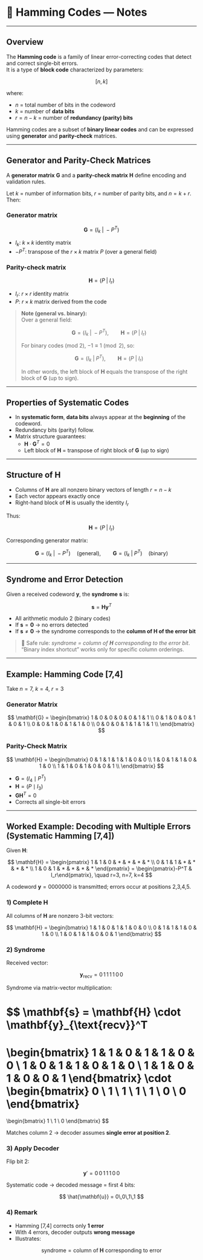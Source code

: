 <!-- File: discrete_math/hamming_code.md -->

# 🧩 Hamming Codes — Notes

---

## Overview

The **Hamming code** is a family of linear error-correcting codes that detect and correct single-bit errors.  
It is a type of **block code** characterized by parameters:

$$
[n, k]
$$

where:

- $n$ = total number of bits in the codeword  
- $k$ = number of **data bits**  
- $r = n - k$ = number of **redundancy (parity) bits**

Hamming codes are a subset of **binary linear codes** and can be expressed using **generator** and **parity-check** matrices.

---

## Generator and Parity-Check Matrices

A **generator matrix** $\mathbf{G}$ and a **parity-check matrix** $\mathbf{H}$ define encoding and validation rules.

Let $k$ = number of information bits, $r$ = number of parity bits, and $n = k + r$. Then:

### Generator matrix

$$
\mathbf{G} = \left( I_k \;\middle|\; -P^T \right)
$$

- $I_k$: $k \times k$ identity matrix  
- $-P^T$: transpose of the $r \times k$ matrix $P$ (over a general field)

### Parity-check matrix

$$
\mathbf{H} = \left( P \;\middle|\; I_r \right)
$$

- $I_r$: $r \times r$ identity matrix  
- $P$: $r \times k$ matrix derived from the code

> **Note (general vs. binary):**  
> Over a general field:
>
> $$
> \mathbf{G} = \left( I_k \;\middle|\; -P^T \right), \qquad
> \mathbf{H} = \left( P \;\middle|\; I_r \right)
> $$
>
> For binary codes (mod 2), $-1 \equiv 1 \pmod{2}$, so:
>
> $$
> \mathbf{G} = \left( I_k \;\middle|\; P^T \right), \qquad
> \mathbf{H} = \left( P \;\middle|\; I_r \right)
> $$
>
> In other words, the left block of $\mathbf{H}$ equals the transpose of the right block of $\mathbf{G}$ (up to sign).

---

## Properties of Systematic Codes

- In **systematic form**, **data bits** always appear at the **beginning** of the codeword.  
- Redundancy bits (parity) follow.  
- Matrix structure guarantees:
  - $\mathbf{H} \cdot \mathbf{G}^T = 0$  
  - Left block of $\mathbf{H}$ = transpose of right block of $\mathbf{G}$ (up to sign)

---

## Structure of $\mathbf{H}$

- Columns of $\mathbf{H}$ are all nonzero binary vectors of length $r = n-k$  
- Each vector appears exactly once  
- Right-hand block of $\mathbf{H}$ is usually the identity $I_r$  

Thus:

$$
\mathbf{H} = \left( P \;\middle|\; I_r \right)
$$

Corresponding generator matrix:

$$
\mathbf{G} = \left( I_k \;\middle|\; -P^T \right) \quad \text{(general)}, \qquad
\mathbf{G} = \left( I_k \;\middle|\; P^T \right) \quad \text{(binary)}
$$

---

## Syndrome and Error Detection

Given a received codeword $\mathbf{y}$, the **syndrome** $\mathbf{s}$ is:

$$
\mathbf{s} = \mathbf{H} \mathbf{y}^T
$$

- All arithmetic modulo 2 (binary codes)  
- If $\mathbf{s} = \mathbf{0}$ → no errors detected  
- If $\mathbf{s} \neq \mathbf{0}$ → the syndrome corresponds to the **column of $\mathbf{H}$ of the error bit**  

> 🔑 Safe rule: *syndrome = column of $\mathbf{H}$ corresponding to the error bit*.  
> “Binary index shortcut” works only for specific column orderings.

---

## Example: Hamming Code [7,4]

Take $n = 7$, $k = 4$, $r = 3$

### Generator Matrix

$$
\mathbf{G} =
\begin{bmatrix}
1 & 0 & 0 & 0 & 0 & 1 & 1 \\
0 & 1 & 0 & 0 & 1 & 0 & 1 \\
0 & 0 & 1 & 0 & 1 & 1 & 0 \\
0 & 0 & 0 & 1 & 1 & 1 & 1 \\
\end{bmatrix}
$$

### Parity-Check Matrix

$$
\mathbf{H} =
\begin{bmatrix}
0 & 1 & 1 & 1 & 1 & 0 & 0 \\
1 & 0 & 1 & 1 & 0 & 1 & 0 \\
1 & 1 & 0 & 1 & 0 & 0 & 1 \\
\end{bmatrix}
$$

- $\mathbf{G} = (I_4 \mid P^T)$  
- $\mathbf{H} = (P \mid I_3)$  
- $\mathbf{G}\mathbf{H}^T = 0$  
- Corrects all single-bit errors

---

## Worked Example: Decoding with Multiple Errors (Systematic Hamming [7,4])

Given $\mathbf{H}$:

$$
\mathbf{H} =
\begin{pmatrix}
1 & 1 & 0 & * & * & * & * \\
0 & 1 & 1 & * & * & * & * \\
1 & 0 & 1 & * & * & * & *
\end{pmatrix} = \begin{pmatrix}-P^T & I_r\end{pmatrix}, \quad r=3, n=7, k=4
$$

A codeword $\mathbf{y} = 0000000$ is transmitted; errors occur at positions 2,3,4,5.  

### 1) Complete $\mathbf{H}$

All columns of $\mathbf{H}$ are nonzero 3-bit vectors:

$$
\mathbf{H} = 
\begin{bmatrix}
1 & 1 & 0 & 1 & 1 & 0 & 0 \\
0 & 1 & 1 & 1 & 0 & 1 & 0 \\
1 & 0 & 1 & 1 & 0 & 0 & 1
\end{bmatrix}
$$

### 2) Syndrome

Received vector:

$$
\mathbf{y}_{\text{recv}} = 0\,1\,1\,1\,1\,0\,0
$$

Syndrome via matrix-vector multiplication:

$$
\mathbf{s} = \mathbf{H} \cdot \mathbf{y}_{\text{recv}}^T
=
\begin{bmatrix} 1 & 1 & 0 & 1 & 1 & 0 & 0 \\ 1 & 0 & 1 & 1 & 0 & 1 & 0 \\ 1 & 1 & 0 & 1 & 0 & 0 & 1 \end{bmatrix}
\cdot
\begin{bmatrix} 0 \\ 1 \\ 1 \\ 1 \\ 1 \\ 0 \\ 0 \end{bmatrix}
=
\begin{bmatrix} 1 \\ 1 \\ 0 \end{bmatrix}
$$

Matches column 2 → decoder assumes **single error at position 2**.

### 3) Apply Decoder

Flip bit 2:

$$
\mathbf{y}' = 0\,0\,1\,1\,1\,0\,0
$$

Systematic code → decoded message = first 4 bits:

$$
\hat{\mathbf{u}} = 0\,0\,1\,1
$$

### 4) Remark

- Hamming [7,4] corrects only **1 error**  
- With 4 errors, decoder outputs **wrong message**  
- Illustrates: 

$$
\text{syndrome} = \text{column of $\mathbf{H}$ corresponding to error}
$$
